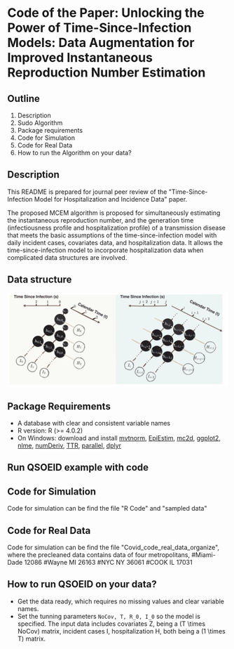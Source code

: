 
Code of the Paper: Unlocking the Power of Time-Since-Infection Models: Data Augmentation for Improved Instantaneous Reproduction Number Estimation
==============================================
  
  
## Outline
1. Description
2. Sudo Algorithm
3. Package requirements
4. Code for Simulation 
5. Code for Real Data
6. How to run the Algorithm on your data?
  
## Description
This README is prepared for journal peer review of the "Time-Since-Infection Model for Hospitalization and Incidence Data" paper. 

The proposed MCEM algorithm is proposed for simultaneously estimating the instantaneous reproduction number, and the generation time (infectiousness profile and hospitalization profile) of a transmission disease that meets the basic assumptions of the time-since-infection model with daily incident cases, covariates data, and hospitalization data. It allows the time-since-infection model to incorporate hospitalization data when complicated data structures are involved.

## Data structure 
![](Figure1_3row.png)

## Package Requirements
- A database with clear and consistent variable names
- R version: R (>= 4.0.2)
- On Windows: download and install [mvtnorm](https://CRAN.R-project.org/package=mvtnorm), [EpiEstim](https://CRAN.R-project.org/package=EpiEstim), [mc2d](https://CRAN.R-project.org/package=mc2d), [ggplot2](https://CRAN.R-project.org/package=ggplot2), [nlme](https://CRAN.R-project.org/package=nlme), [numDeriv](https://CRAN.R-project.org/package=numDeriv), [TTR](https://CRAN.R-project.org/package=TTR), [parallel](https://CRAN.R-project.org/package=parallel), [dplyr](https://CRAN.R-project.org/package=dplyr)
## Run QSOEID example with code

##  Code for Simulation 
Code for simulation can be find the file "R Code" and "sampled data"

##  Code for Real Data
Code for simulation can be find the file "Covid_code_real_data_organize", where the precleaned data contains data of four metropolitans, 
  #Miami-Dade 12086
  #Wayne MI 26163
  #NYC NY 36061
  #COOK IL 17031

## How to run QSOEID on your data?

* Get the data ready, which requires no missing values and clear variable names. 
* Set the tunning parameters `NoCov, T, R_0, I_0` so the model is specified. The input data includes covariates Z, being a (T \times NoCov) matrix, incident cases I, hospitalization H, both being a (1 \times T) matrix. 

